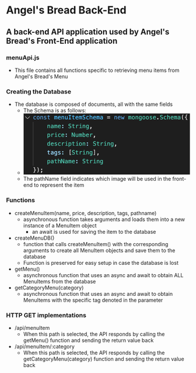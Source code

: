 # **Angel's Bread Back-End**
## A back-end API application used by Angel's Bread's Front-End application

### menuApi.js
* This file contains all functions specific to retrieving menu items from Angel's Bread's Menu

### Creating the Database
* The database is composed of documents, all with the same fields
	* The Schema is as follows:
	* ![](https://github.com/JohannesMendoza/angels-bread-backend/blob/master/readme-images/schema.png)
	* The pathName field indicates which image will be used in the front-end to represent the item

### Functions
* createMenuItem(name, price, description, tags, pathname)
	* asynchronous function takes arguments and loads them into a new instance of a MenuItem object
		* an await is used for saving the item to the database
* createMenuDB()
	* function that calls createMenuItem() with the corresponding arguments to create all MenuItem objects and save them to the database
	* Function is preserved for easy setup in case the database is lost
* getMenu()
	* asynchronous function that uses an async and await to obtain ALL MenuItems from the database
* getCategoryMenu(category)
	* asynchronous function that uses an async and await to obtain MenuItems with the specific tag denoted in the parameter

### HTTP GET implementations
* /api/menuItem
	* When this path is selected, the API responds by calling the getMenu() function and sending the return value back
* /api/menuItem/:category
	* When this path is selected, the API responds by calling the getCategoryMenu(category) function and sending the return value back